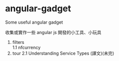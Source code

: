 angular-gadget
===============

Some useful angular gadget

收集或實作一些 angular js 開發的小工具、小玩具

1. filters  
    1.1 nfcurrency
2. tour
    2.1 Understanding Service Types (譯文)(未完)  
